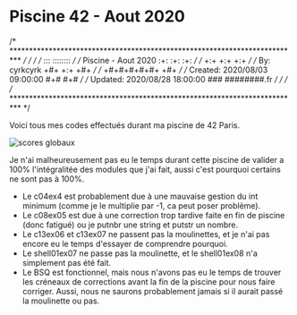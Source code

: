 # Piscine 42 - Aout 2020

/* ************************************************************************** */
/*                                                                            */
/*                                                        :::      ::::::::   */
/*   Piscine - Aout 2020                                :+:      :+:    :+:   */
/*                                                    +:+ +:+         +:+     */
/*   By: cyrkcyrk                                   +#+  +:+       +#+        */
/*                                                +#+#+#+#+#+   +#+           */
/*   Created: 2020/08/03 09:00:00                      #+#    #+#             */
/*   Updated: 2020/08/28 18:00:00                     ###   ########.fr       */
/*                                                                            */
/* ************************************************************************** */

Voici tous mes codes effectués durant ma piscine de 42 Paris.

![scores globaux](https://github.com/Cyrkcyrk/Piscine42/blob/master/Scores%20globaux.png?raw=true)

Je n'ai malheureusement pas eu le temps durant cette piscine de valider a 100% l'intégralitée des modules que j'ai fait, aussi c'est pourquoi certains ne sont pas à 100%.

- Le c04ex4 est probablement due à une mauvaise gestion du int minimum (comme je le multiplie par -1, ca peut poser problème).
- Le c08ex05 est due à une correction trop tardive faite en fin de piscine (donc fatigué) ou je putnbr une string et putstr un nombre.
- Le c13ex06 et c13ex07 ne passent pas la moulinettes, et je n'ai pas encore eu le temps d'essayer de comprendre pourquoi.
- Le shell01ex07 ne passe pas la moulinette, et le shell01ex08 n'a simplement pas été fait.
- Le BSQ est fonctionnel, mais nous n'avons pas eu le temps de trouver les créneaux de corrections avant la fin de la piscine pour nous faire corriger. Aussi, nous ne saurons probablement jamais si il aurait passé la moulinette ou pas.
